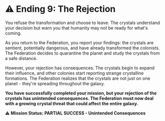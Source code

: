 # ⚠️ Ending 9: The Rejection

You refuse the transformation and choose to leave. The crystals understand your decision but warn you that humanity may not be ready for what's coming.

As you return to the Federation, you report your findings: the crystals are sentient, potentially dangerous, and have already transformed the colonists. The Federation decides to quarantine the planet and study the crystals from a safe distance.

However, your rejection has consequences. The crystals begin to expand their influence, and other colonies start reporting strange crystalline formations. The Federation realizes that the crystals are not just on one planet - they're spreading throughout the galaxy.

**You have successfully completed your mission, but your rejection of the crystals has unintended consequences. The Federation must now deal with a growing crystal threat that could affect the entire galaxy.**

⚠️ **Mission Status: PARTIAL SUCCESS - Unintended Consequences**
